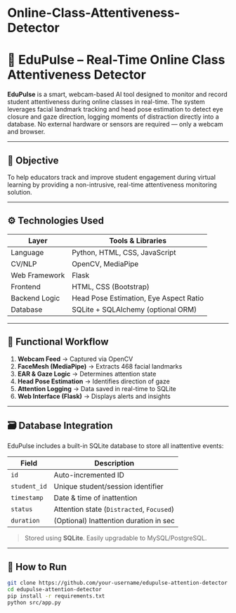# Online-Class-Attentiveness-Detector
# 🧠 EduPulse – Real-Time Online Class Attentiveness Detector

**EduPulse** is a smart, webcam-based AI tool designed to monitor and record student attentiveness during online classes in real-time. The system leverages facial landmark tracking and head pose estimation to detect eye closure and gaze direction, logging moments of distraction directly into a database. No external hardware or sensors are required — only a webcam and browser.

---

## 🎯 Objective

To help educators track and improve student engagement during virtual learning by providing a non-intrusive, real-time attentiveness monitoring solution.

---

## ⚙️ Technologies Used

| Layer          | Tools & Libraries                          |
|----------------|--------------------------------------------|
| Language       | Python, HTML, CSS, JavaScript              |
| CV/NLP         | OpenCV, MediaPipe                          |
| Web Framework  | Flask                                      |
| Frontend       | HTML, CSS (Bootstrap)                      |
| Backend Logic  | Head Pose Estimation, Eye Aspect Ratio     |
| Database       | SQLite + SQLAlchemy (optional ORM)         |

---

## 🔁 Functional Workflow

1. **Webcam Feed** → Captured via OpenCV  
2. **FaceMesh (MediaPipe)** → Extracts 468 facial landmarks  
3. **EAR & Gaze Logic** → Determines attention state  
4. **Head Pose Estimation** → Identifies direction of gaze  
5. **Attention Logging** → Data saved in real-time to SQLite  
6. **Web Interface (Flask)** → Displays alerts and insights

---

## 🗃️ Database Integration

EduPulse includes a built-in SQLite database to store all inattentive events:

| Field         | Description                              |
|---------------|------------------------------------------|
| `id`          | Auto-incremented ID                      |
| `student_id`  | Unique student/session identifier        |
| `timestamp`   | Date & time of inattention               |
| `status`      | Attention state (`Distracted`, `Focused`)|
| `duration`    | (Optional) Inattention duration in sec   |

> Stored using **SQLite**. Easily upgradable to MySQL/PostgreSQL.

---



## 🚀 How to Run

```bash
git clone https://github.com/your-username/edupulse-attention-detector
cd edupulse-attention-detector
pip install -r requirements.txt
python src/app.py


